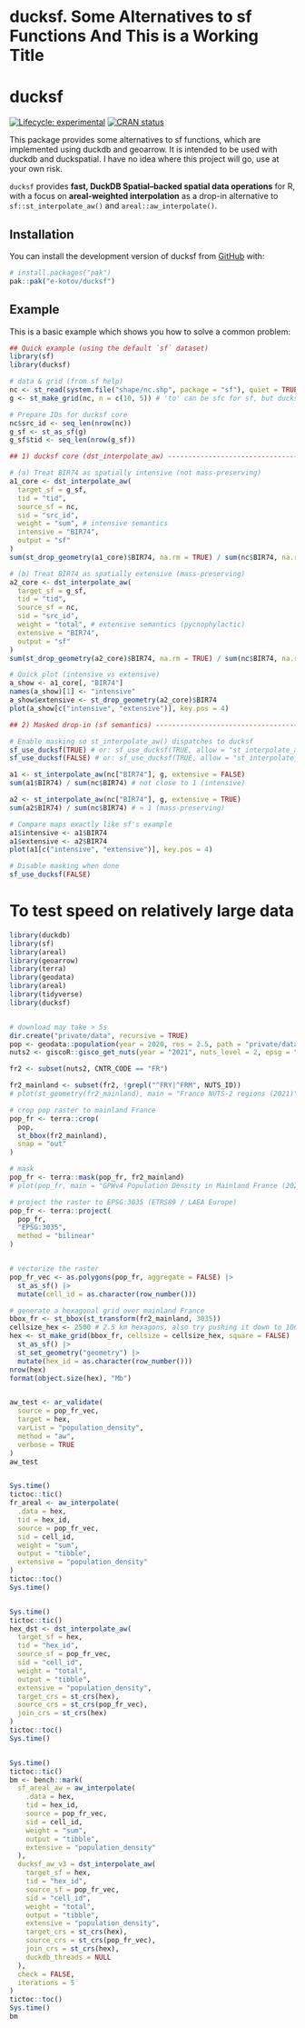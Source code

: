 # ducksf. Some Alternatives to sf Functions And This is a Working Title


<!-- README.md is generated from README.qmd. Please edit that file -->

# ducksf

<!-- badges: start -->

[![Lifecycle:
experimental](https://img.shields.io/badge/lifecycle-experimental-orange.svg)](https://lifecycle.r-lib.org/articles/stages.html#experimental)
[![CRAN
status](https://www.r-pkg.org/badges/version/ducksf.png)](https://CRAN.R-project.org/package=ducksf)
<!-- badges: end -->

This package provides some alternatives to sf functions, which are
implemented using duckdb and geoarrow. It is intended to be used with
duckdb and duckspatial. I have no idea where this project will go, use
at your own risk.

`ducksf` provides **fast, DuckDB Spatial–backed spatial data
operations** for R,  
with a focus on **areal-weighted interpolation** as a drop-in
alternative to  
`sf::st_interpolate_aw()` and `areal::aw_interpolate()`.

## Installation

You can install the development version of ducksf from
[GitHub](https://github.com/e-kotov/ducksf) with:

``` r
# install.packages("pak")
pak::pak("e-kotov/ducksf")
```

## Example

This is a basic example which shows you how to solve a common problem:

``` r
## Quick example (using the default `sf` dataset)
library(sf)
library(ducksf)

# data & grid (from sf help)
nc <- st_read(system.file("shape/nc.shp", package = "sf"), quiet = TRUE)
g <- st_make_grid(nc, n = c(10, 5)) # 'to' can be sfc for sf, but ducksf core needs an sf with an ID

# Prepare IDs for ducksf core
nc$src_id <- seq_len(nrow(nc))
g_sf <- st_as_sf(g)
g_sf$tid <- seq_len(nrow(g_sf))

## 1) ducksf core (dst_interpolate_aw) --------------------------------------

# (a) Treat BIR74 as spatially intensive (not mass-preserving)
a1_core <- dst_interpolate_aw(
  target_sf = g_sf,
  tid = "tid",
  source_sf = nc,
  sid = "src_id",
  weight = "sum", # intensive semantics
  intensive = "BIR74",
  output = "sf"
)
sum(st_drop_geometry(a1_core)$BIR74, na.rm = TRUE) / sum(nc$BIR74, na.rm = TRUE)

# (b) Treat BIR74 as spatially extensive (mass-preserving)
a2_core <- dst_interpolate_aw(
  target_sf = g_sf,
  tid = "tid",
  source_sf = nc,
  sid = "src_id",
  weight = "total", # extensive semantics (pycnophylactic)
  extensive = "BIR74",
  output = "sf"
)
sum(st_drop_geometry(a2_core)$BIR74, na.rm = TRUE) / sum(nc$BIR74, na.rm = TRUE)

# Quick plot (intensive vs extensive)
a_show <- a1_core[, "BIR74"]
names(a_show)[1] <- "intensive"
a_show$extensive <- st_drop_geometry(a2_core)$BIR74
plot(a_show[c("intensive", "extensive")], key.pos = 4)

## 2) Masked drop-in (sf semantics) -----------------------------------------

# Enable masking so st_interpolate_aw() dispatches to ducksf
sf_use_ducksf(TRUE) # or: sf_use_ducksf(TRUE, allow = "st_interpolate_aw")
sf_use_ducksf(FALSE) # or: sf_use_ducksf(TRUE, allow = "st_interpolate_aw")

a1 <- st_interpolate_aw(nc["BIR74"], g, extensive = FALSE)
sum(a1$BIR74) / sum(nc$BIR74) # not close to 1 (intensive)

a2 <- st_interpolate_aw(nc["BIR74"], g, extensive = TRUE)
sum(a2$BIR74) / sum(nc$BIR74) # ≈ 1 (mass-preserving)

# Compare maps exactly like sf's example
a1$intensive <- a1$BIR74
a1$extensive <- a2$BIR74
plot(a1[c("intensive", "extensive")], key.pos = 4)

# Disable masking when done
sf_use_ducksf(FALSE)
```

# To test speed on relatively large data

``` r
library(duckdb)
library(sf)
library(areal)
library(geoarrow)
library(terra)
library(geodata)
library(areal)
library(tidyverse)
library(ducksf)


# download may take > 5s
dir.create("private/data", recursive = TRUE)
pop <- geodata::population(year = 2020, res = 2.5, path = "private/data") # GPWv4 density
nuts2 <- giscoR::gisco_get_nuts(year = "2021", nuts_level = 2, epsg = "4326")

fr2 <- subset(nuts2, CNTR_CODE == "FR")

fr2_mainland <- subset(fr2, !grepl("^FRY|^FRM", NUTS_ID))
# plot(st_geometry(fr2_mainland), main = "France NUTS-2 regions (2021)")

# crop pop raster to mainland France
pop_fr <- terra::crop(
  pop,
  st_bbox(fr2_mainland),
  snap = "out"
)

# mask
pop_fr <- terra::mask(pop_fr, fr2_mainland)
# plot(pop_fr, main = "GPWv4 Population Density in Mainland France (2020)")

# project the raster to EPSG:3035 (ETRS89 / LAEA Europe)
pop_fr <- terra::project(
  pop_fr,
  "EPSG:3035",
  method = "bilinear"
)


# vectorize the raster
pop_fr_vec <- as.polygons(pop_fr, aggregate = FALSE) |>
  st_as_sf() |>
  mutate(cell_id = as.character(row_number()))

# generate a hexagonal grid over mainland France
bbox_fr <- st_bbox(st_transform(fr2_mainland, 3035))
cellsize_hex <- 2500 # 2.5 km hexagons, also try pushing it down to 1000 m
hex <- st_make_grid(bbox_fr, cellsize = cellsize_hex, square = FALSE) |>
  st_as_sf() |>
  st_set_geometry("geometry") |>
  mutate(hex_id = as.character(row_number()))
nrow(hex)
format(object.size(hex), "Mb")


aw_test <- ar_validate(
  source = pop_fr_vec,
  target = hex,
  varList = "population_density",
  method = "aw",
  verbose = TRUE
)
aw_test


Sys.time()
tictoc::tic()
fr_areal <- aw_interpolate(
  .data = hex,
  tid = hex_id,
  source = pop_fr_vec,
  sid = cell_id,
  weight = "sum",
  output = "tibble",
  extensive = "population_density"
)
tictoc::toc()
Sys.time()


Sys.time()
tictoc::tic()
hex_dst <- dst_interpolate_aw(
  target_sf = hex,
  tid = "hex_id",
  source_sf = pop_fr_vec,
  sid = "cell_id",
  weight = "total",
  output = "tibble",
  extensive = "population_density",
  target_crs = st_crs(hex),
  source_crs = st_crs(pop_fr_vec),
  join_crs = st_crs(hex)
)
tictoc::toc()
Sys.time()


Sys.time()
tictoc::tic()
bm <- bench::mark(
  sf_areal_aw = aw_interpolate(
    .data = hex,
    tid = hex_id,
    source = pop_fr_vec,
    sid = cell_id,
    weight = "sum",
    output = "tibble",
    extensive = "population_density"
  ),
  ducksf_aw_v3 = dst_interpolate_aw(
    target_sf = hex,
    tid = "hex_id",
    source_sf = pop_fr_vec,
    sid = "cell_id",
    weight = "total",
    output = "tibble",
    extensive = "population_density",
    target_crs = st_crs(hex),
    source_crs = st_crs(pop_fr_vec),
    join_crs = st_crs(hex),
    duckdb_threads = NULL
  ),
  check = FALSE,
  iterations = 5
)
tictoc::toc()
Sys.time()
bm
```
